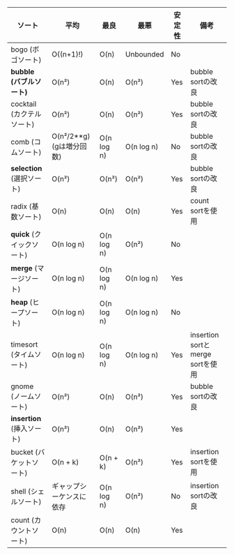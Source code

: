 | ソート         | 平均                | 最良      | 最悪           | 安定性 | 備考                       |
|----------------|---------------------|-----------|----------------|--------|----------------------------|
| bogo (ボゴソート)  | O((n+1)!)          | O(n)      | Unbounded      | No     |                            |
| <b>bubble (バブルソート)</b> | O(n²)             | O(n)      | O(n²)          | Yes    | bubble sortの改良          |
| cocktail (カクテルソート) | O(n²)          | O(n)      | O(n²)          | Yes    | bubble sortの改良          |
| comb (コムソート)    | O(n²/2**g) (gは増分回数) | O(n log n) | O(n log n) | No     | bubble sortの改良          |
| <b>selection</b> (選択ソート) | O(n²)           | O(n²)     | O(n²)          | Yes    | bubble sortの改良          |
| radix (基数ソート)   | O(n)             | O(n)      | O(n)           | Yes    | count sortを使用           |
| <b>quick</b> (クイックソート) | O(n log n)       | O(n log n)| O(n²)          | No     |                            |
| <b>merge</b> (マージソート)   | O(n log n)       | O(n log n)| O(n log n)     | Yes    |                            |
| <b>heap</b> (ヒープソート)   | O(n log n)       | O(n log n)| O(n log n)     | No     |                            |
| timesort (タイムソート) | O(n log n)       | O(n log n)| O(n log n)     | Yes    | insertion sortとmerge sortを使用 |
| gnome (ノームソート)  | O(n²)           | O(n)      | O(n²)          | Yes    | bubble sortの改良          |
| <b>insertion</b> (挿入ソート) | O(n²)           | O(n)      | O(n²)          | Yes    |                            |
| bucket (バケットソート) | O(n + k)         | O(n + k)  | O(n²)          | Yes    | insertion sortを使用        |
| shell (シェルソート)   | ギャップシーケンスに依存 | O(n log n)| O(n²)          | No     | insertion sortの改良       |
| count (カウントソート) | O(n)             | O(n)      | O(n)           | Yes    |                            |
